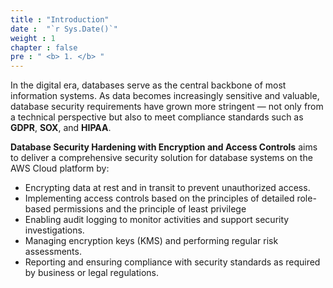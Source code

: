 ```yaml
---
title : "Introduction"
date :  "`r Sys.Date()`" 
weight : 1 
chapter : false
pre : " <b> 1. </b> "
---
```

In the digital era, databases serve as the central backbone of most information systems. As data becomes increasingly sensitive and valuable, database security requirements have grown more stringent — not only from a technical perspective but also to meet compliance standards such as **GDPR**, **SOX**, and **HIPAA**.

**Database Security Hardening with Encryption and Access Controls** aims to deliver a comprehensive security solution for database systems on the AWS Cloud platform by:

- Encrypting data at rest and in transit to prevent unauthorized access.
- Implementing access controls based on the principles of detailed role-based permissions and the principle of least privilege
- Enabling audit logging to monitor activities and support security investigations.
- Managing encryption keys (KMS) and performing regular risk assessments.
- Reporting and ensuring compliance with security standards as required by business or legal regulations.
